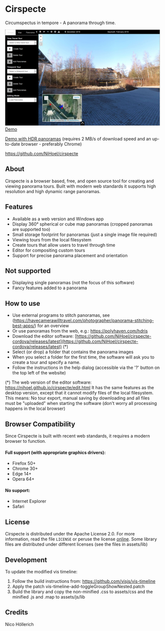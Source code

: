 # Cirspecte
Circumspectus in tempore - A panorama through time.

[![Demo](screenshot.jpg?raw=true "Screenshot")](https://nihoel.github.io/cirspecte/index.html?tour=https%3A%2F%2Fnihoel.github.io%2Fcirspecte-demo%2Ftour.json)
[Demo](https://nihoel.github.io/cirspecte/index.html?tour=https%3A%2F%2Fnihoel.github.io%2Fcirspecte-demo%2Ftour.json)

[Demo with HDR panoramas](https://nihoel.github.io/cirspecte/index.html?tour=https%3A%2F%2Fnihoel.github.io%2Fcirspecte-hdr-demo%2Ftour.json) (requires 2 MB/s of download speed and an up-to-date browser - preferably  Chrome)

https://github.com/NiHoel/cirspecte

## About
Cirspecte is a browser based, free, and open source tool for creating and viewing panorama tours. Built with modern web standards it supports high resolution and high dynamic range panoramas.

## Features
* Available as a web version and Windows app
* Display 360° spherical or cube map panoramas (cropped panoramas are supported too)
* Small storage footprint for panoramas (just a single image file required)
* Viewing tours from the local filesystem
* Create tours that allow users to travel through time
* Editor for compositing custom tours
* Support for precise panorama placement and orientation

## Not supported
* Displaying single panoramas (not the focus of this software)
* Fancy features added to a panorama

## How to use
* Use external programs to stitch panoramas, see (https://havecamerawilltravel.com/photographer/panorama-stitching-best-apps/) for an overview
* Or use panoramas from the web, e.g.: https://polyhaven.com/hdris
* Download the editor software: [https://github.com/NiHoel/cirspecte-cordova/releases/latest](https://github.com/NiHoel/cirspecte-cordova/releases/latest) (*)
* Select (or drop) a folder that contains the panorama images
* When you select a folder for the first time, the software will ask you to create a tour and specify a name. 
* Follow the instructions in the help dialog (accessible via the '?' button on the top left of the website)

(*) The web version of the editor software: https://nihoel.github.io/cirspecte/edit.html
   It has the same features as the desktop version, except that it cannot modify files of the local filesystem. This means: No tour export, manual saving by downloading and all files must be "uploaded" when starting the software (don't worry all processing happens in the local browser) 

## Browser Compatibility
Since Cirspecte is built with recent web standards, it requires a modern browser to function.

#### Full support (with appropriate graphics drivers):
* Firefox 50+
* Chrome 30+
* Edge 14+
* Opera 64+

#### No support:
* Internet Explorer
* Safari

## License
Cirspecte is distributed under the Apache License 2.0. For more information, read the file `LICENSE` or peruse the license [online](https://github.com/nihoel/cirspecte/blob/master/LICENSE).
Some library files are distributed under different licenses (see the files in assets/lib)

## Development
To update the modified vis timeline:
1. Follow the build instructions from: https://github.com/visjs/vis-timeline
2. Apply the patch vis-timeline-add-toggleGroupShowNested.patch
3. Build the library and copy the non-minified .css to assets/css and the minified .js and .map to assets/js/lib

## Credits
Nico Höllerich

